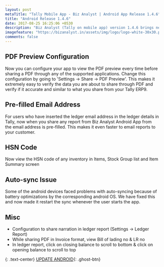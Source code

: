 ```yaml
---
layout: post
metaTitle: "Tally Mobile App - Biz Analyst | Android App Release 1.4.6"
title: "Android Release 1.4.6"
date: 2017-08-25 16:25:06 +0530
description: "Biz Analyst (Tally on mobile app) version 1.4.6 brings new features to support GST and also to make sharing easy"
imagefeature: "https://bizanalyst.in/assets/img/logo/logo-white-30x30.png"
comments: false
---
```



## PDF Preview Configuration
Now you can configure your app to view the PDF preview every time before sharing a PDF through any of the supported applications. Change this configuration by going to 'Settings -> Share -> PDF Preview'. This makes it extremely easy to verify the data you are about to share through PDF and verify if it accurate and similar to what you share from your Tally ERP9.
  

## Pre-filled Email Address
For users who have inserted the ledger email address in the ledger details in Tally, now when you share any report from Biz Analyst Android App from the email address is pre-filled. This makes it even faster to email reports to your customer.


## HSN Code
Now view the HSN code of any inventory in Items, Stock Group list and Item Summary screen


## Auto-sync Issue
Some of the android devices faced problems with auto-syncing because of battery optimizations by the corresponding android OS. We have fixed this and now made it restart the sync whenever the user starts the app.


## Misc
+ Configuration to share narration in ledger report (Settings -> Ledger Report)
+ While sharing PDF in Invoice format, view Bill of lading no & LR no
+ In ledger report, click on closing balance to scroll to bottom & click on opening balance to scroll to top


{: .text-center}
[UPDATE ANDROID](https://play.google.com/store/apps/details?id=in.bizanalyst){: .ghost-btn}

